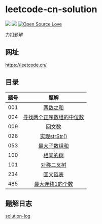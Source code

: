 # leetcode-cn-solution
![](https://img.shields.io/badge/language-c++-red.svg)
![](https://img.shields.io/github/license/stevenling/chat-room)
[![Open Source Love](https://badges.frapsoft.com/os/v1/open-source.svg?v=103)](https://github.com/ellerbrock/open-source-badges/)

力扣题解
## 网址
https://leetcode.cn/

## 目录

| 题号 | 题解 | 
| :----: | :----: | 
| 001 | [两数之和](docs/001-两数之和.md) | 
| 004 | [寻找两个正序数组的中位数](docs/004-寻找两个正序数组的中位数.md) | 
| 009 | [回文数](docs/009-回文数.md) | 
| 028 | [实现strStr()](docs/028-实现strStr().md) | 
| 053 | [最大子数组和](docs/053-最大子数组和.md) |
| 100 | [相同的树](docs/100-相同的树.md) |
| 101 | [对称二叉树](docs/101-对称二叉树.md) |
| 234 | [回文链表](docs/234-回文链表.md) |
| 485 | [最大连续1的个数](docs/485-最大连续1的个数.md) |
## 题解日志

[solution-log](soulution-log.md)